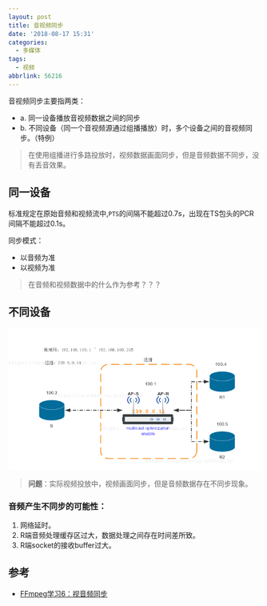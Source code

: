 ```yaml
---
layout: post
title: 音视频同步
date: '2018-08-17 15:31'
categories:
  - 多媒体
tags:
  - 视频
abbrlink: 56216
---
```


音视频同步主要指两类：
- a. 同一设备播放音视频数据之间的同步
- b. 不同设备（同一个音视频源通过组播播放）时，多个设备之间的音视频同步。（特例）
>在使用组播进行多路投放时，视频数据画面同步，但是音频数据不同步，没有丢音效果。

<!--more-->

## 同一设备

标准规定在原始音频和视频流中,`PTS`的间隔不能超过0.7s，出现在TS包头的PCR间隔不能超过0.1s。

同步模式：
- 以音频为准
- 以视频为准

>在音频和视频数据中的什么作为参考？？？

## 不同设备

![场景](/images/net/multicast/multicast_r_s_samp.png)
> **问题**：实际视频投放中，视频画面同步，但是音频数据存在不同步现象。

### 音频产生不同步的可能性：

1. 网络延时。
2. R端音频处理缓存区过大，数据处理之间存在时间差所致。
3. R端socket的接收buffer过大。

## 参考

- [FFmpeg学习6：视音频同步](https://www.cnblogs.com/wangguchangqing/p/5900426.html)
